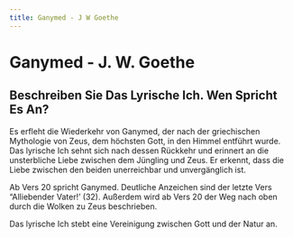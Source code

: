 ```yaml
---
title: Ganymed - J W Goethe
---
```

# Ganymed - J. W. Goethe

## Beschreiben Sie Das Lyrische Ich. Wen Spricht Es An?

Es erfleht die Wiederkehr von Ganymed, der nach der griechischen Mythologie von Zeus, dem höchsten Gott, in den Himmel entführt wurde. Das lyrische Ich sehnt sich nach dessen Rückkehr und erinnert an die unsterbliche Liebe zwischen dem Jüngling und Zeus. Er erkennt, dass die Liebe zwischen den beiden unerreichbar und unvergänglich ist.

Ab Vers 20 spricht Ganymed. Deutliche Anzeichen sind der letzte Vers “Alliebender Vater!’ (32). Außerdem wird ab Vers 20 der Weg nach oben durch die Wolken zu Zeus beschrieben. 

Das lyrische Ich stebt eine Vereinigung zwischen Gott und der Natur an.